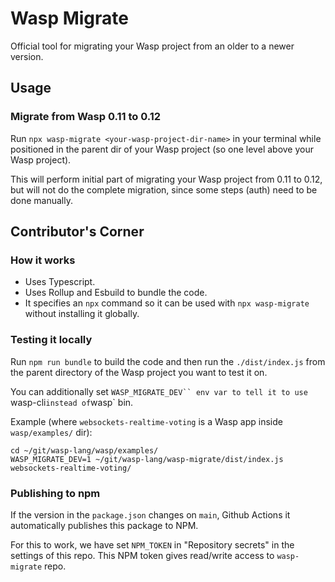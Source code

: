 # Wasp Migrate

Official tool for migrating your Wasp project from an older to a newer version.

## Usage

### Migrate from Wasp 0.11 to 0.12

Run `npx wasp-migrate <your-wasp-project-dir-name>` in your terminal while positioned in the parent dir of your Wasp project (so one level above your Wasp project).

This will perform initial part of migrating your Wasp project from 0.11 to 0.12, but will not do the complete migration, since some steps (auth) need to be done manually.

## Contributor's Corner

### How it works

- Uses Typescript.
- Uses Rollup and Esbuild to bundle the code.
- It specifies an `npx` command so it can be used with `npx wasp-migrate` without installing it globally.

### Testing it locally

Run `npm run bundle` to build the code and then run the `./dist/index.js` from the parent directory of the Wasp project you want to test it on.

You can additionally set `WASP_MIGRATE_DEV`` env var to tell it to use `wasp-cli` instead of `wasp` bin.

Example (where `websockets-realtime-voting` is a Wasp app inside `wasp/examples/` dir):
```
cd ~/git/wasp-lang/wasp/examples/
WASP_MIGRATE_DEV=1 ~/git/wasp-lang/wasp-migrate/dist/index.js websockets-realtime-voting/
```

### Publishing to npm

If the version in the `package.json` changes on `main`, Github Actions it automatically publishes this package to NPM.

For this to work, we have set `NPM_TOKEN` in "Repository secrets" in the settings of this repo. This NPM token gives read/write access to `wasp-migrate` repo.
